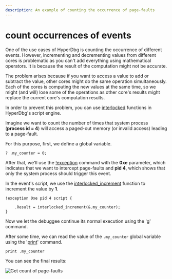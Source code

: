 ```yaml
---
description: An example of counting the occurrence of page-faults
---
```


# count occurrences of events

One of the use cases of HyperDbg is counting the occurrence of different events. However, incrementing and decrementing values from different cores is problematic as you can't add everything using mathematical operators. It is because the result of the computation might not be accurate.

The problem arises because if you want to access a value to add or subtract the value, other cores might do the same operation simultaneously. Each of the cores is computing the new values at the same time, so we might (and will) lose some of the operations as other core's results might replace the current core's computation results.

In order to prevent this problem, you can use [interlocked](https://docs.hyperdbg.org/commands/scripting-language/functions/interlocked) functions in HyperDbg's script engine.

Imagine we want to count the number of times that system process (**process id = 4**) will access a paged-out memory (or invalid access) leading to a page-fault.

For this purpose, first, we define a global variable.

```
? .my_counter = 0;
```

After that, we'll use the [!exception](https://docs.hyperdbg.org/commands/extension-commands/exception) command with the **0xe** parameter, which indicates that we want to intercept page-faults and **pid 4**, which shows that only the system process should trigger this event.

In the event's script, we use the [interlocked\_increment](https://docs.hyperdbg.org/commands/scripting-language/functions/interlocked/interlocked\_increment) function to increment the value by **1**.&#x20;

```
!exception 0xe pid 4 script {
	
	.Result = interlocked_increment(&.my_counter);
}
```

Now we let the debuggee continue its normal execution using the '[g](https://docs.hyperdbg.org/commands/debugging-commands/g)' command.

After some time, we can read the value of the `.my_counter` global variable using the '[print](https://docs.hyperdbg.org/commands/debugging-commands/print)' command.

```
print .my_counter
```

You can see the final results:

![Get count of page-faults](../../../.gitbook/assets/using-interlocked\_increment-function.PNG)

